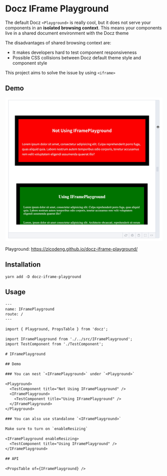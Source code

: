 # Docz IFrame Playground

The default Docz `<Playground>` is really cool, but it does not serve your components in an **isolated browsing context**. This means your components live in a shared document environment with the Docz theme

The disadvantages of shared browsing context are:

- It makes developers hard to test component responsiveness
- Possible CSS collisions between Docz default theme style and component style

This project aims to solve the issue by using `<iframe>`

## Demo

<img src="demo.gif" width="600">

Playground: https://zicodeng.github.io/docz-iframe-playground/

## Installation

```shell
yarn add -D docz-iframe-playground
```

## Usage

```mdx
---
name: IFramePlayground
route: /
---

import { Playground, PropsTable } from 'docz';

import IFramePlayground from './../src/IFramePlayground';
import TestComponent from './TestComponent';

# IFramePlayground

## Demo

### You can nest `<IFramePlayground>` under `<Playground>`

<Playground>
  <TestComponent title="Not Using IFramePlayground" />
  <IFramePlayground>
    <TestComponent title="Using IFramePlayground" />
  </IFramePlayground>
</Playground>

### You can also use standalone `<IFramePlayground>`

Make sure to turn on `enableResizing`

<IFramePlayground enableResizing>
  <TestComponent title="Using IFramePlayground" />
</IFramePlayground>

## API

<PropsTable of={IFramePlayground} />
```

